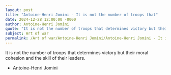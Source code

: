 ```yaml
---
layout: post
title: "Antoine-Henri Jomini - It is not the number of troops that"
date: 2024-12-28 12:00:00 -0000
author: Antoine-Henri Jomini
quote: "It is not the number of troops that determines victory but their moral cohesion and the skill of their leaders."
subject: Art of war
permalink: /Art of war/Antoine-Henri Jomini/Antoine-Henri Jomini - It is not the number of troops that
---
```


It is not the number of troops that determines victory but their moral cohesion and the skill of their leaders.

- Antoine-Henri Jomini
